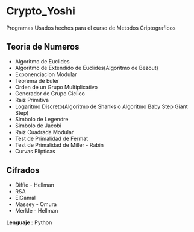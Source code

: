 # Crypto_Yoshi

Programas Usados hechos para el curso de Metodos Criptograficos

Teoria de Numeros
-----------------
- Algoritmo de Euclides
- Algoritmo de Extendido de Euclides(Algoritmo de Bezout)
- Exponenciacion Modular
- Teorema de Euler
- Orden de un Grupo Multiplicativo
- Generador de Grupo Ciclico
- Raiz Primitiva
- Logaritmo Discreto(Algoritmo de Shanks o Algoritmo Baby Step Giant Step)
- Simbolo de Legendre
- Simbolo de Jacobi
- Raiz Cuadrada Modular
- Test de Primalidad de Fermat
- Test de Primalidad de Miller - Rabin
- Curvas Elipticas

Cifrados
--------
- Diffie - Hellman
- RSA
- ElGamal
- Massey - Omura
- Merkle - Hellman

**Lenguaje :** Python
